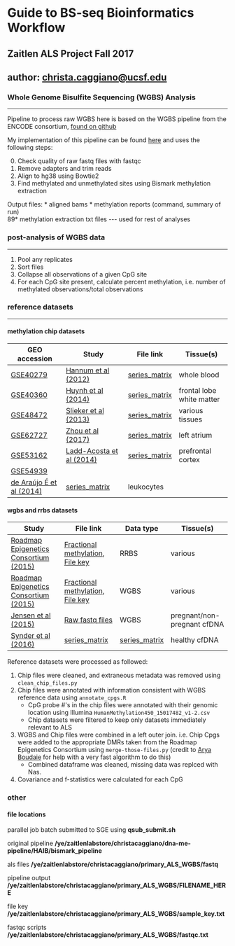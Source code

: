 # Guide to BS-seq Bioinformatics Workflow
## Zaitlen ALS Project Fall 2017 
## author: <christa.caggiano@ucsf.edu> 

### Whole Genome Bisulfite Sequencing (WGBS) Analysis 
------
Pipeline to process raw WGBS here is based on the WGBS pipeline from the ENCODE consortium, [found on github](https://github.com/ENCODE-DCC/dna-me-pipeline/blob/master/HAIB/bismark_pipeline/bismark_pipeline_main.sh) 

My implementation of this pipeline can be found [here](https://github.com/christacaggiano/ENCODE_WGBS) and uses the following steps: 

0. Check quality of raw fastq files with fastqc 
1. Remove adapters and trim reads
2. Align to hg38 using Bowtie2  
3. Find methylated and unmethylated sites using Bismark methylation extraction  

Output files: 
    	* aligned bams 
    	* methylation reports (command, summary of run)  
    	89* methylation extraction txt files --- used for rest of analyses

### post-analysis of WGBS data
------  

1. Pool any replicates 
2. Sort files 
3. Collapse all observations of a given CpG site 
4. For each CpG site present, calculate percent methylation, i.e. number of methylated observations/total observations

### reference datasets 
------

#### methylation chip datasets

| GEO accession | Study         | File link  | Tissue(s)  |
|---------------|---------------|------------|------------|
| [GSE40279](https://www-ncbi-nlm-nih-gov.ucsf.idm.oclc.org/geo/query/acc.cgi?acc=GSE40279)| [Hannum et al (2012)](https://www-ncbi-nlm-nih-gov.ucsf.idm.oclc.org/pubmed/23177740)| [series_matrix](https://goo.gl/CaGDpK)| whole blood|
| [GSE40360](https://www-ncbi-nlm-nih-gov.ucsf.idm.oclc.org/geo/query/acc.cgi?acc=GSE40360)   | [Huynh et al (2014)](https://www-ncbi-nlm-nih-gov.ucsf.idm.oclc.org/pubmed/24270187)| [series_matrix](https://goo.gl/vbjtji) | frontal lobe white matter|
| [GSE48472](https://www-ncbi-nlm-nih-gov.ucsf.idm.oclc.org/geo/query/acc.cgi?acc=GSE48472) | [Slieker et al (2013)](https://epigeneticsandchromatin.biomedcentral.com/articles/10.1186/1756-8935-6-26#Bib1)| [series_matrix](https://goo.gl/pP4Zoc)  | various tissues| 
| [GSE62727](https://www-ncbi-nlm-nih-gov.ucsf.idm.oclc.org/geo/query/acc.cgi?acc=GSE62727) | [Zhou et al (2017)](https://www-ncbi-nlm-nih-gov.ucsf.idm.oclc.org/pubmed/28849195)| [series_matrix](https://goo.gl/ZbBykZ)  | left atrium| 
| [GSE53162](https://www-ncbi-nlm-nih-gov.ucsf.idm.oclc.org/geo/query/acc.cgi?acc=GSE53162) | [Ladd-Acosta et al (2014)](https://www-ncbi-nlm-nih-gov.ucsf.idm.oclc.org/pubmed/23999529)| [series_matrix](https://goo.gl/PJX2BB)  | prefrontal cortex|
| [GSE54939](https://www-ncbi-nlm-nih-gov.ucsf.idm.oclc.org/geo/query/acc.cgi?acc=GSE54939) |	
[de Araújo É et al (2014)](https://www-ncbi-nlm-nih-gov.ucsf.idm.oclc.org/pubmed/25236571) |  [series_matrix](https://goo.gl/U8LCNk) | leukocytes | 

#### wgbs and rrbs datasets 

| Study         | File link  | Data type  | Tissue(s) | 
|---------------|------------|------------|-----------|
| [Roadmap Epigenetics Consortium (2015)](www.nature.com/nature/journal/v518/n7539/full/nature14248.html)| [Fractional methylation](http://egg2.wustl.edu/roadmap/data/byDataType/dnamethylation/RRBS/FractionalMethylation.tar.gz), [File key](http://egg2.wustl.edu/roadmap/data/byDataType/dnamethylation/RRBS/EG.mnemonics.name.xls) | RRBS | various |
| [Roadmap Epigenetics Consortium (2015)](www.nature.com/nature/journal/v518/n7539/full/nature14248.html)| [Fractional methylation](http://egg2.wustl.edu/roadmap/data/byDataType/dnamethylation/WGBS/FractionalMethylation.tar.gz), [File key](http://egg2.wustl.edu/roadmap/data/byDataType/dnamethylation/WGBS/EG.mnemonics.name.xls) | WGBS | various | 
| [Jensen et al (2015)](https://genomebiology.biomedcentral.com/articles/10.1186/s13059-015-0645-x)| [Raw fastq files](https://www-ncbi-nlm-nih-gov.ucsf.idm.oclc.org/projects/gap/cgi-bin/study.cgi?study_id=phs000846.v1.p1)| WGBS | pregnant/non-pregnant cfDNA|
| [Synder et al (2016)](https://www-ncbi-nlm-nih-gov.ucsf.idm.oclc.org/pubmed/26771485) | [series_matrix](https://goo.gl/hvuGWr)   | [series_matrix](https://goo.gl/hvuGWr)     | healthy cfDNA|

Reference datasets were processed as followed: 

1. Chip files were cleaned, and extraneous metadata was removed using `clean_chip_files.py` 
2. Chip files were annotated with information consistent with WGBS reference data using `annotate_cpgs.R`
	* CpG probe #'s in the chip files were annotated with their genomic location using Illumina `HumanMethylation450_15017482_v1-2.csv`
	* Chip datasets were filtered to keep only datasets immediately relevant to ALS
3. WGBS and Chip files were combined in a left outer join. i.e. Chip Cpgs were added to the appropriate DMRs taken from the Roadmap Epigenetics Consortium using `merge-those-files.py` (credit to [Arya Boudaie](https://github.com/misingnoglic) for help with a very fast algorithm to do this) 
	* Combined dataframe was cleaned, missing data was replced with Nas. 
4. Covariance and f-statistics were calculated for each CpG

### other 

#### file locations   
parallel job batch submitted to SGE using **qsub_submit.sh**  

original pipeline **/ye/zaitlenlabstore/christacaggiano/dna-me-pipeline/HAIB/bismark_pipeline** 

als files **/ye/zaitlenlabstore/christacaggiano/primary_ALS_WGBS/fastq** 

pipeline output **/ye/zaitlenlabstore/christacaggiano/primary_ALS_WGBS/FILENAME_HERE**

file key **/ye/zaitlenlabstore/christacaggiano/primary_ALS_WGBS/sample_key.txt** 

fastqc scripts **/ye/zaitlenlabstore/christacaggiano/primary_ALS_WGBS/fastqc.txt** 

  
  
